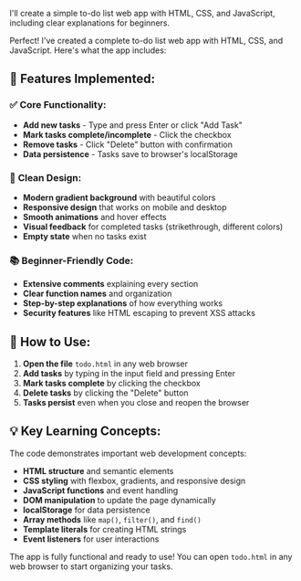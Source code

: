 I'll create a simple to-do list web app with HTML, CSS, and JavaScript, including clear explanations for beginners.

Perfect! I've created a complete to-do list web app with HTML, CSS, and JavaScript. Here's what the app includes:

## 🎯 **Features Implemented:**

### ✅ **Core Functionality:**
- **Add new tasks** - Type and press Enter or click "Add Task"
- **Mark tasks complete/incomplete** - Click the checkbox
- **Remove tasks** - Click "Delete" button with confirmation
- **Data persistence** - Tasks save to browser's localStorage

### 🎨 **Clean Design:**
- **Modern gradient background** with beautiful colors
- **Responsive design** that works on mobile and desktop
- **Smooth animations** and hover effects
- **Visual feedback** for completed tasks (strikethrough, different colors)
- **Empty state** when no tasks exist

### 📚 **Beginner-Friendly Code:**
- **Extensive comments** explaining every section
- **Clear function names** and organization
- **Step-by-step explanations** of how everything works
- **Security features** like HTML escaping to prevent XSS attacks

## 🔧 **How to Use:**

1. **Open the file** `todo.html` in any web browser
2. **Add tasks** by typing in the input field and pressing Enter
3. **Mark tasks complete** by clicking the checkbox
4. **Delete tasks** by clicking the "Delete" button
5. **Tasks persist** even when you close and reopen the browser

## 💡 **Key Learning Concepts:**

The code demonstrates important web development concepts:
- **HTML structure** and semantic elements
- **CSS styling** with flexbox, gradients, and responsive design
- **JavaScript functions** and event handling
- **DOM manipulation** to update the page dynamically
- **localStorage** for data persistence
- **Array methods** like `map()`, `filter()`, and `find()`
- **Template literals** for creating HTML strings
- **Event listeners** for user interactions

The app is fully functional and ready to use! You can open `todo.html` in any web browser to start organizing your tasks.